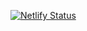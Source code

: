 [![Netlify Status](https://api.netlify.com/api/v1/badges/482dede4-d884-4d1b-937a-019c853a50c2/deploy-status)](https://app.netlify.com/sites/gukira/deploys)
